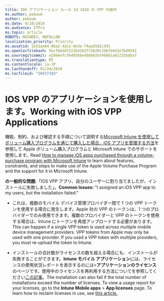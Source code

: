 ```yaml
---
title: IOS アプリケーション ルール Id 1018 の VPP の操作
ms.author: pebaum
author: pebaum
ms.date: 9/10/2018
ms.audience: ITPro
ms.topic: article
ROBOTS: NOINDEX, NOFOLLOW
localization_priority: Priority
ms.assetid: 2e51ae64-8ba2-42e1-9e3e-f4aad102c391
ms.openlocfilehash: 5bcfb6dd7222bd102ff2620c19bfb943e7bd9591
ms.sourcegitcommit: e2864efcfb493b6e46b662b746661a61232bdba7
ms.translationtype: MT
ms.contentlocale: ja-JP
ms.lasthandoff: 01/24/2019
ms.locfileid: "29477193"
---
```

# <a name="working-with-ios-vpp-applications"></a><span data-ttu-id="0247e-102">IOS VPP のアプリケーションを使用します。</span><span class="sxs-lookup"><span data-stu-id="0247e-102">Working with iOS VPP Applications</span></span>

<span data-ttu-id="0247e-103">機能、制約、および確認する手順について説明する[Microsoft Intune を使用してボリューム購入プログラムを通じて購入した場合、iOS アプリを管理する方法](https://docs.microsoft.com/intune/vpp-apps-ios)を参照して Apple ボリューム購入プログラムと Microsoft Intune でのサポートを使用します。</span><span class="sxs-lookup"><span data-stu-id="0247e-103">Read [How to manage iOS apps purchased through a volume-purchase program with Microsoft Intune](https://docs.microsoft.com/intune/vpp-apps-ios) to learn about features, constraints, and steps to make use of the Apple Volume Purchase Program and the support for it in Microsoft Intune.</span></span> 
  
 <span data-ttu-id="0247e-104">**の一般的な問題:**「IOS VPP アプリ、自分のユーザーに割り当てましたが、インストールに失敗しました」。</span><span class="sxs-lookup"><span data-stu-id="0247e-104">**Common Issues:** "I assigned an iOS VPP app to my users, but the installation failed."</span></span> 
  
- <span data-ttu-id="0247e-p101">これは、複数のモバイル デバイス管理プロバイダー間で 1 つの VPP トークンを使用する場合に発生します。Apple 社の VPP のトークンは、1 つのプロバイダーでのみ使用できます。複数のプロバイダーと VPP のトークンを使用する場合は、Intune にトークンを再度アップロードする必要があります。</span><span class="sxs-lookup"><span data-stu-id="0247e-p101">This can happen if a single VPP token is used across multiple mobile device management providers. VPP tokens from Apple may only be used with one provider. If you used a VPP token with multiple providers, you must re-upload the token to Intune.</span></span>
    
- <span data-ttu-id="0247e-p102">インストールの合計数がライセンスの数を超える場合にも、インストールが失敗することができます。**Intune モバイル アプリケーション**には、ライセンスの使用状況レポートを表示するのには\>**アプリケーションのライセンス**のページです。使用中のライセンスを再利用する方法についてを参照してください[この記事](https://docs.microsoft.com/intune/vpp-apps-ios#revoking-app-licenses-and-deleting-tokens)。</span><span class="sxs-lookup"><span data-stu-id="0247e-p102">The installation can also fail if the total number of installations exceed the number of licenses. To view a usage report for your licenses, go to the **Intune Mobile apps** \> **App licenses** page. To learn how to reclaim licenses in use, see [this article.](https://docs.microsoft.com/intune/vpp-apps-ios#revoking-app-licenses-and-deleting-tokens)</span></span>
    

